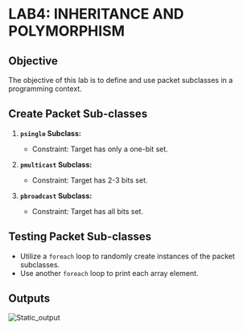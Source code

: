 # LAB4: INHERITANCE AND POLYMORPHISM

## Objective
The objective of this lab is to define and use packet subclasses in a programming context.

## Create Packet Sub-classes
1. **`psingle` Subclass:**
   - Constraint: Target has only a one-bit set.

2. **`pmulticast` Subclass:**
   - Constraint: Target has 2-3 bits set.

3. **`pbroadcast` Subclass:**
   - Constraint: Target has all bits set.

## Testing Packet Sub-classes
- Utilize a `foreach` loop to randomly create instances of the packet subclasses.
- Use another `foreach` loop to print each array element.


## Outputs
![Static_output](Static_output.png)
